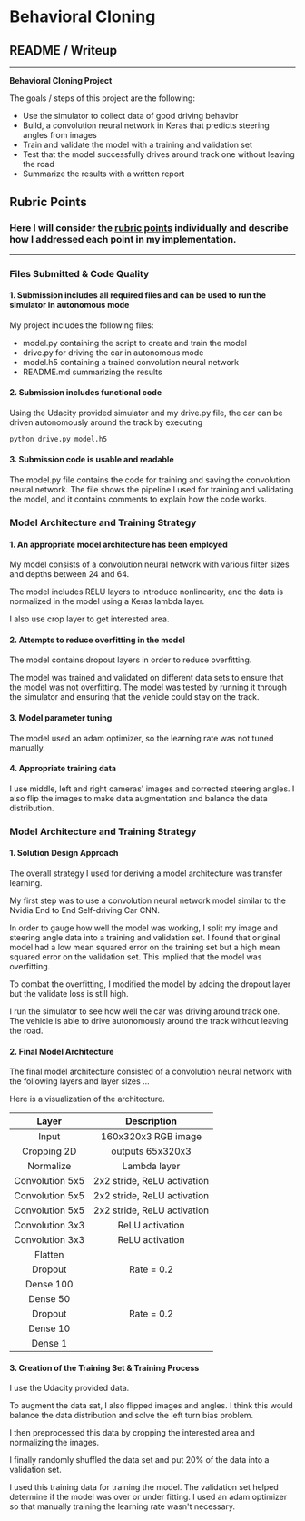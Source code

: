 # **Behavioral Cloning** 

## README / Writeup

---

**Behavioral Cloning Project**

The goals / steps of this project are the following:
* Use the simulator to collect data of good driving behavior
* Build, a convolution neural network in Keras that predicts steering angles from images
* Train and validate the model with a training and validation set
* Test that the model successfully drives around track one without leaving the road
* Summarize the results with a written report

## Rubric Points
### Here I will consider the [rubric points](https://review.udacity.com/#!/rubrics/432/view) individually and describe how I addressed each point in my implementation.  

---
### Files Submitted & Code Quality

#### 1. Submission includes all required files and can be used to run the simulator in autonomous mode

My project includes the following files:
* model.py containing the script to create and train the model
* drive.py for driving the car in autonomous mode
* model.h5 containing a trained convolution neural network 
* README.md summarizing the results

#### 2. Submission includes functional code
Using the Udacity provided simulator and my drive.py file, the car can be driven autonomously around the track by executing 
```sh
python drive.py model.h5
```

#### 3. Submission code is usable and readable

The model.py file contains the code for training and saving the convolution neural network. The file shows the pipeline I used for training and validating the model, and it contains comments to explain how the code works.

### Model Architecture and Training Strategy

#### 1. An appropriate model architecture has been employed

My model consists of a convolution neural network with various filter sizes and depths between 24 and 64.

The model includes RELU layers to introduce nonlinearity, and the data  is normalized in the model using a Keras lambda layer. 

I also use crop layer to get interested area.

#### 2. Attempts to reduce overfitting in the model

The model contains dropout layers in order to reduce overfitting. 

The model was trained and validated on different data sets to ensure that the model was not overfitting. The model was tested by running it through the simulator and ensuring that the vehicle could stay on the track.

#### 3. Model parameter tuning

The model used an adam optimizer, so the learning rate was not tuned manually.

#### 4. Appropriate training data

I use middle, left and right cameras' images and corrected steering angles. I also flip the images to make data augmentation and balance the data distribution.

### Model Architecture and Training Strategy

#### 1. Solution Design Approach

The overall strategy I used for deriving a model architecture was transfer learning.

My first step was to use a convolution neural network model similar to the Nvidia End to End Self-driving Car CNN. 

In order to gauge how well the model was working, I split my image and steering angle data into a training and validation set. I found that original model had a low mean squared error on the training set but a high mean squared error on the validation set. This implied that the model was overfitting. 

To combat the overfitting, I modified the model by adding the dropout layer but the validate loss is still high.

I run the simulator to see how well the car was driving around track one. The vehicle is able to drive autonomously around the track without leaving the road.

#### 2. Final Model Architecture

The final model architecture consisted of a convolution neural network with the following layers and layer sizes ...

Here is a visualization of the architecture.

| Layer         		|     Description	        					          | 
|:-----------------:|:-------------------------------------------:| 
| Input         		| 160x320x3 RGB image  						            | 
| Cropping 2D  	    | outputs 65x320x3                            |
| Normalize				  |	Lambda layer										            |
| Convolution 5x5   | 2x2 stride, ReLU activation                 |
| Convolution 5x5   | 2x2 stride, ReLU activation                 |
| Convolution 5x5   | 2x2 stride, ReLU activation                 |
| Convolution 3x3   | ReLU activation                             |
| Convolution 3x3   | ReLU activation                             |
| Flatten		        |                    			        						|
| Dropout  	        | Rate = 0.2                                  |
| Dense 100	        | 		                                        |
| Dense 50	        | 		                                        |
| Dropout  	        | Rate = 0.2                                  |
| Dense 10	        | 		                                        |
| Dense 1	          | 		                                        |

#### 3. Creation of the Training Set & Training Process

I use the Udacity provided data.

To augment the data sat, I also flipped images and angles. I think this would balance the data distribution and solve the left turn bias problem.

I then preprocessed this data by cropping the interested area and normalizing the images.

I finally randomly shuffled the data set and put 20% of the data into a validation set. 

I used this training data for training the model. The validation set helped determine if the model was over or under fitting. 
I used an adam optimizer so that manually training the learning rate wasn't necessary.
